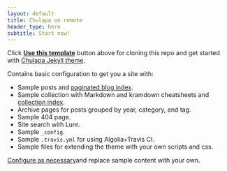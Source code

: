 ```yaml
---
layout: default
title: Chulapa on remote
header_type: hero
subtitle: Start now!
---
```


Click [**Use this template**](https://github.com/dieghernan/chulapa-101/generate) button above for cloning this repo and get started with [Chulapa Jekyll theme](https://github.com/dieghernan/chulapa).

Contains basic configuration to get you a site with:

- Sample posts and [paginated blog index](./blog/).
- Sample collection with Markdown and kramdown cheatsheets and [collection index](./cheatsheets).
- Archive pages for posts grouped by year, category, and tag.
- Sample 404 page.
- Site search with Lunr.
- Sample `_config`.
- Sample `.travis.yml` for using Algolia+Travis CI.
- Sample files for extending the theme with your own scripts and css.

[Configure as necessary](https://dieghernan.github.io/chulapa/docs/02-config)and replace sample content with your own.